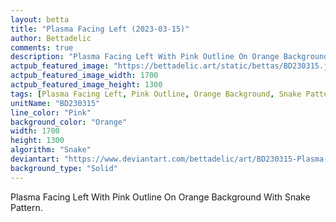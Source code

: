 ```yaml
---
layout: betta
title: "Plasma Facing Left (2023-03-15)"
author: Bettadelic
comments: true
description: "Plasma Facing Left With Pink Outline On Orange Background With Snake Pattern."
actpub_featured_image: "https://bettadelic.art/static/bettas/BD230315.jpg"
actpub_featured_image_width: 1700
actpub_featured_image_height: 1300
tags: [Plasma Facing Left, Pink Outline, Orange Background, Snake Pattern, March 2023]
unitName: "BD230315"
line_color: "Pink"
background_color: "Orange"
width: 1700
height: 1300
algorithm: "Snake"
deviantart: "https://www.deviantart.com/bettadelic/art/BD230315-Plasma-Facing-Left-2023-03-15-953776978"
background_type: "Solid"
---
```


Plasma Facing Left With Pink Outline On Orange Background With Snake Pattern.
